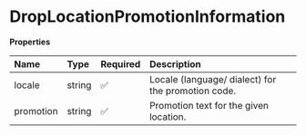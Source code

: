 # DropLocationPromotionInformation

**Properties**

| Name      | Type   | Required | Description                                        |
| :-------- | :----- | :------- | :------------------------------------------------- |
| locale    | string | ✅       | Locale (language/ dialect) for the promotion code. |
| promotion | string | ✅       | Promotion text for the given location.             |

<!-- This file was generated by liblab | https://liblab.com/ -->
